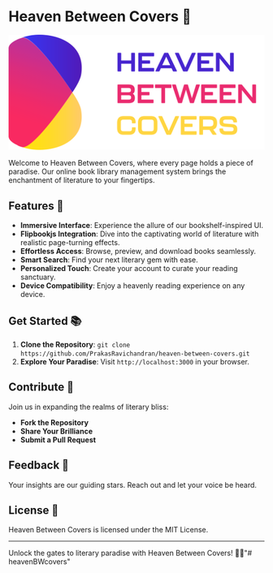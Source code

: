 # Heaven Between Covers 📖

![](./images/logo.svg)

Welcome to Heaven Between Covers, where every page holds a piece of paradise. Our online book library management system brings the enchantment of literature to your fingertips.

## Features 🚀

- **Immersive Interface**: Experience the allure of our bookshelf-inspired UI.
- **Flipbookjs Integration**: Dive into the captivating world of literature with realistic page-turning effects.
- **Effortless Access**: Browse, preview, and download books seamlessly.
- **Smart Search**: Find your next literary gem with ease.
- **Personalized Touch**: Create your account to curate your reading sanctuary.
- **Device Compatibility**: Enjoy a heavenly reading experience on any device.

## Get Started 📚

1. **Clone the Repository**: `git clone https://github.com/PrakasRavichandran/heaven-between-covers.git`
4. **Explore Your Paradise**: Visit `http://localhost:3000` in your browser.

## Contribute 🌟

Join us in expanding the realms of literary bliss:
- **Fork the Repository**
- **Share Your Brilliance**
- **Submit a Pull Request**

## Feedback 📣

Your insights are our guiding stars. Reach out and let your voice be heard.

## License 📝

Heaven Between Covers is licensed under the MIT License.

---

Unlock the gates to literary paradise with Heaven Between Covers! 🌟📖"# heavenBWcovers" 
